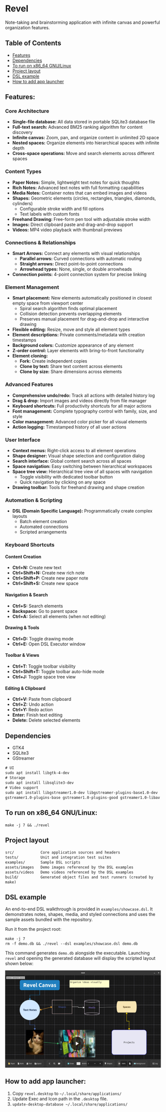 # Revel

Note-taking and brainstorming application with infinite canvas and powerful organization features.

## Table of Contents

* [Features](#features)
* [Dependencies](#dependencies)
* [To run on x86_64 GNU/Linux](#to-run-on-x86_64-gnulinux)
* [Project layout](#project-layout)
* [DSL example](#dsl-example)
* [How to add app launcher](#how-to-add-app-launcher)

## Features:

### Core Architecture
* **Single-file database:** All data stored in portable SQLite3 database file
* **Full-text search:** Advanced BM25 ranking algorithm for content discovery
* **Infinite canvas:** Zoom, pan, and organize content in unlimited 2D space
* **Nested spaces:** Organize elements into hierarchical spaces with infinite depth
* **Cross-space operations:** Move and search elements across different spaces

### Content Types
* **Paper Notes:** Simple, lightweight text notes for quick thoughts
* **Rich Notes:** Advanced text notes with full formatting capabilities
* **Media Notes:** Container notes that can embed images and videos
* **Shapes:** Geometric elements (circles, rectangles, triangles, diamonds, cylinders)
    * Configurable stroke width and fill options
    * Text labels with custom fonts
* **Freehand Drawing:** Free-form pen tool with adjustable stroke width
* **Images:** Direct clipboard paste and drag-and-drop support
* **Videos:** MP4 video playback with thumbnail previews

### Connections & Relationships
* **Smart Arrows:** Connect any elements with visual relationships
    * **Parallel arrows:** Curved connections with automatic routing
    * **Straight arrows:** Direct point-to-point connections
    * **Arrowhead types:** None, single, or double arrowheads
* **Connection points:** 4-point connection system for precise linking

### Element Management
* **Smart placement:** New elements automatically positioned in closest empty space from viewport center
    * Spiral search algorithm finds optimal placement
    * Collision detection prevents overlapping elements
    * Preserves manual placement for drag-and-drop and interactive drawing
* **Flexible editing:** Resize, move and style all element types
* **Element descriptions:** Private comments/metadata with creation timestamps
* **Background colors:** Customize appearance of any element
* **Z-order control:** Layer elements with bring-to-front functionality
* **Element cloning:**
    * **Fork:** Create independent copies
    * **Clone by text:** Share text content across elements
    * **Clone by size:** Share dimensions across elements

### Advanced Features
* **Comprehensive undo/redo:** Track all actions with detailed history log
* **Drag & drop:** Import images and videos directly from file manager
* **Keyboard shortcuts:** Full productivity shortcuts for all major actions
* **Font management:** Complete typography control with family, size, and style
* **Color management:** Advanced color picker for all visual elements
* **Action logging:** Timestamped history of all user actions

### User Interface
* **Context menus:** Right-click access to all element operations
* **Shape designer:** Visual shape selection and configuration dialog
* **Search interface:** Global content search across all spaces
* **Space navigation:** Easy switching between hierarchical workspaces
* **Space tree view:** Hierarchical tree view of all spaces with navigation
    * Toggle visibility with dedicated toolbar button
    * Quick navigation by clicking on any space
* **Drawing toolbar:** Tools for freehand drawing and shape creation

### Automation & Scripting
* **DSL (Domain Specific Language):** Programmatically create complex layouts
    * Batch element creation
    * Automated connections
    * Scripted arrangements

### Keyboard Shortcuts

#### Content Creation
* **Ctrl+N:** Create new text
* **Ctrl+Shift+N:** Create new rich note
* **Ctrl+Shift+P:** Create new paper note
* **Ctrl+Shift+S:** Create new space

#### Navigation & Search
* **Ctrl+S:** Search elements
* **Backspace:** Go to parent space
* **Ctrl+A:** Select all elements (when not editing)

#### Drawing & Tools
* **Ctrl+D:** Toggle drawing mode
* **Ctrl+E:** Open DSL Executor window

#### Toolbar & Views
* **Ctrl+T:** Toggle toolbar visibility
* **Ctrl+Shift+T:** Toggle toolbar auto-hide mode
* **Ctrl+J:** Toggle space tree view

#### Editing & Clipboard
* **Ctrl+V:** Paste from clipboard
* **Ctrl+Z:** Undo action
* **Ctrl+Y:** Redo action
* **Enter:** Finish text editing
* **Delete:** Delete selected elements

## Dependencies

* GTK4
* SQLite3
* GStreamer

```
# UI
sudo apt install libgtk-4-dev
# Storage
sudo apt install libsqlite3-dev
# Video support
sudo apt install libgstreamer1.0-dev libgstreamer-plugins-base1.0-dev gstreamer1.0-plugins-base gstreamer1.0-plugins-good gstreamer1.0-libav
```

## To run on x86_64 GNU/Linux:

`make -j 7 && ./revel`

## Project layout

```
src/            Core application sources and headers
tests/          Unit and integration test suites
examples/       Sample DSL scripts
assets/images   Demo images referenced by the DSL examples
assets/videos   Demo videos referenced by the DSL examples
build/          Generated object files and test runners (created by make)
```

## DSL example

An end-to-end DSL walkthrough is provided in `examples/showcase.dsl`. It
demonstrates notes, shapes, media, and styled connections and uses the sample
assets bundled with the repository.

Run it from the project root:

```
make -j 7
rm -f demo.db && ./revel --dsl examples/showcase.dsl demo.db
```

This command generates `demo.db` alongside the executable. Launching `revel` and
opening the generated database will display the scripted layout shown below:

![Demo Canvas](assets/images/demo.jpg)

## How to add app launcher:

1. Copy `revel.desktop` to `~/.local/share/applications/`  
2. Update Exec and Icon path in the `.desktop` file.
3. `update-desktop-database ~/.local/share/applications/`
